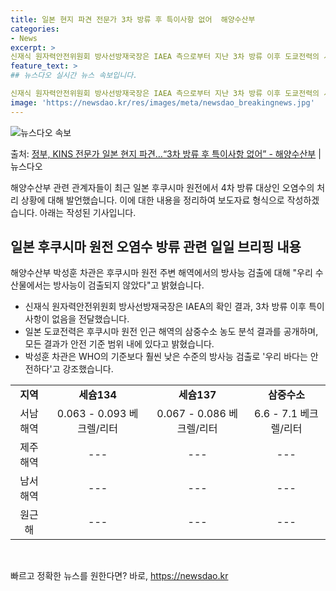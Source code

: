 ```yaml
---
title: 일본 현지 파견 전문가 3차 방류 후 특이사항 없어  해양수산부
categories:
- News
excerpt: >
신재식 원자력안전위원회 방사선방재국장은 IAEA 측으로부터 지난 3차 방류 이후 도쿄전력의 시설 점검 결과,…
feature_text: >
## 뉴스다오 실시간 뉴스 속보입니다.

신재식 원자력안전위원회 방사선방재국장은 IAEA 측으로부터 지난 3차 방류 이후 도쿄전력의 시설 점검 결과,…
image: 'https://newsdao.kr/res/images/meta/newsdao_breakingnews.jpg'
---
```


![뉴스다오 속보](https://newsdao.kr/res/images/meta/newsdao_breakingnews.jpg)

<p>출처: <a href="https://newsdao.kr/2715" rel="dofollow">정부, KINS 전문가 일본 현지 파견…“3차 방류 후 특이사항 없어” - 해양수산부</a> | 뉴스다오</p>

해양수산부 관련 관계자들이 최근 일본 후쿠시마 원전에서 4차 방류 대상인 오염수의 처리 상황에 대해 발언했습니다. 이에 대한 내용을 정리하여 보도자료 형식으로 작성하겠습니다. 아래는 작성된 기사입니다.

<h2 data-ke-size="size26">일본 후쿠시마 원전 오염수 방류 관련 일일 브리핑 내용</h2>

해양수산부 박성훈 차관은 후쿠시마 원전 주변 해역에서의 방사능 검출에 대해 "우리 수산물에서는 방사능이 검출되지 않았다"고 밝혔습니다.

<ul>
  <li>신재식 원자력안전위원회 방사선방재국장은 IAEA의 확인 결과, 3차 방류 이후 특이사항이 없음을 전달했습니다.</li>
  <li>일본 도쿄전력은 후쿠시마 원전 인근 해역의 삼중수소 농도 분석 결과를 공개하며, 모든 결과가 안전 기준 범위 내에 있다고 밝혔습니다.</li>
  <li>박성훈 차관은 WHO의 기준보다 훨씬 낮은 수준의 방사능 검출로 '우리 바다는 안전하다'고 강조했습니다.</li>
</ul>

<table>
  <tr>
    <td style="text-align: center; height: 17px;"><b>지역</b></td>
    <td style="text-align: center; height: 17px;"><b>세슘134</b></td>
    <td style="text-align: center; height: 17px;"><b>세슘137</b></td>
    <td style="text-align: center; height: 17px;"><b>삼중수소</b></td>
  </tr>
  <tr>
    <td style="text-align: center; height: 17px;">서남해역</td>
    <td style="text-align: center; height: 17px;">0.063 - 0.093 베크렐/리터</td>
    <td style="text-align: center; height: 17px;">0.067 - 0.086 베크렐/리터</td>
    <td style="text-align: center; height: 17px;">6.6 - 7.1 베크렐/리터</td>
  </tr>
  <tr>
    <td style="text-align: center; height: 17px;">제주해역</td>
    <td style="text-align: center; height: 17px;">---</td>
    <td style="text-align: center; height: 17px;">---</td>
    <td style="text-align: center; height: 17px;">---</td>
  </tr>
  <tr>
    <td style="text-align: center; height: 17px;">남서해역</td>
    <td style="text-align: center; height: 17px;">---</td>
    <td style="text-align: center; height: 17px;">---</td>
    <td style="text-align: center; height: 17px;">---</td>
  </tr>
  <tr>
    <td style="text-align: center; height: 17px;">원근해</td>
    <td style="text-align: center; height: 17px;">---</td>
    <td style="text-align: center; height: 17px;">---</td>
    <td style="text-align: center; height: 17px;">---</td>
  </tr>
</table>

<p data-ke-size="size16">&nbsp;</p> 

빠르고 정확한 뉴스를 원한다면? 바로, <a href="https://newsdao.kr" rel="dofollow">https://newsdao.kr</a>


    
